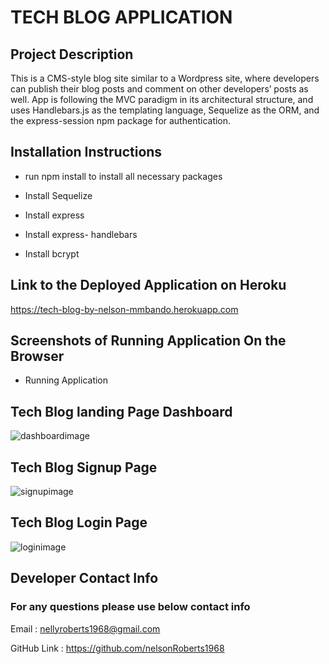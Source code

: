 # TECH BLOG APPLICATION

## Project Description

This is a CMS-style blog site similar to a Wordpress site, where developers can publish their 
blog posts and comment on other developers’ posts as well. App is following the MVC paradigm in its 
architectural structure, and uses Handlebars.js as the templating language, Sequelize as the ORM, 
and the express-session npm package for authentication.

## Installation Instructions

* run npm install to install all necessary packages

* Install Sequelize

* Install express

* Install express- handlebars

* Install bcrypt


## Link to the Deployed Application on Heroku

https://tech-blog-by-nelson-mmbando.herokuapp.com


## Screenshots of Running Application On the Browser

* Running Application 

## Tech Blog  landing Page Dashboard

![dashboardimage](techblog/public/images/techblogdash.jpg)


## Tech Blog Signup Page

![signupimage](techblog/public/images/techblogsignup.jpg)


## Tech Blog Login Page

![loginimage](techblog/public/images/techbloglogin.jpg)


## Developer Contact Info

### For any questions please use below contact info

Email :  nellyroberts1968@gmail.com

GitHub Link : https://github.com/nelsonRoberts1968












